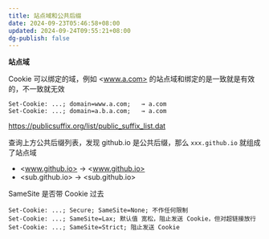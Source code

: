 ```yaml
---
title: 站点域和公共后缀
date: 2024-09-23T05:46:58+08:00
updated: 2024-09-24T09:55:21+08:00
dg-publish: false
---
```


**站点域**

Cookie 可以绑定的域，例如 <www.a.com> 的站点域和绑定的是一致就是有效的，不一致就无效

```
Set-Cookie: ...; domain=www.a.com;   → a.com
Set-Cookie: ...; domain=a.b.a.com;   → a.com
```

<https://publicsuffix.org/list/public_suffix_list.dat>

查询上方公共后缀列表，发现 github.io 是公共后缀，那么 `xxx.github.io` 就组成了站点域

- <www.github.io>  → <www.github.io>
- <sub.github.io>  → <sub.github.io>

SameSite 是否带 Cookie 过去

```
Set-Cookie: ...; Secure; SameSite=None; 不作任何限制
Set-Cookie: ...; SameSite=Lax; 默认值 宽松，阻止发送 Cookie，但对超链接放行
Set-Cookie: ...; SameSite=Strict; 阻止发送 Cookie
```
